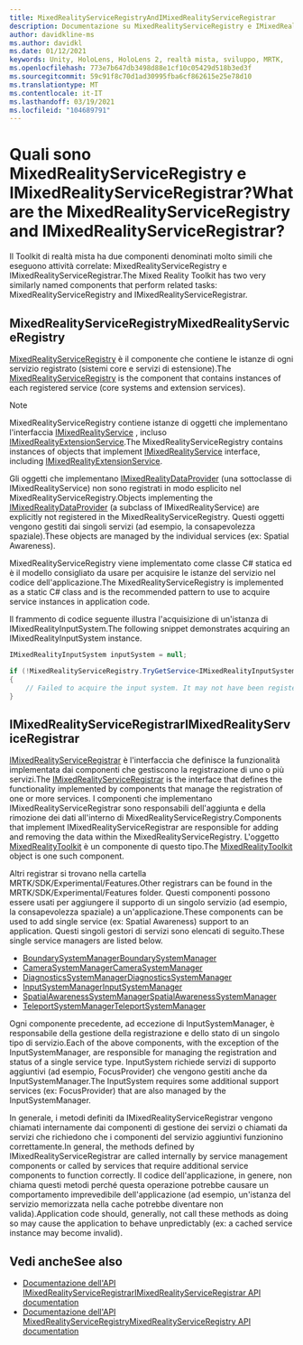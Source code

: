 ```yaml
---
title: MixedRealityServiceRegistryAndIMixedRealityServiceRegistrar
description: Documentazione su MixedRealityServiceRegistry e IMixedRealityServiceRegistrar
author: davidkline-ms
ms.author: davidkl
ms.date: 01/12/2021
keywords: Unity, HoloLens, HoloLens 2, realtà mista, sviluppo, MRTK,
ms.openlocfilehash: 773e7b647db3498d88e1cf10c05429d518b3ed3f
ms.sourcegitcommit: 59c91f8c70d1ad30995fba6cf862615e25e78d10
ms.translationtype: MT
ms.contentlocale: it-IT
ms.lasthandoff: 03/19/2021
ms.locfileid: "104689791"
---
```

# <a name="what-are-the-mixedrealityserviceregistry-and-imixedrealityserviceregistrar"></a><span data-ttu-id="32201-104">Quali sono MixedRealityServiceRegistry e IMixedRealityServiceRegistrar?</span><span class="sxs-lookup"><span data-stu-id="32201-104">What are the MixedRealityServiceRegistry and IMixedRealityServiceRegistrar?</span></span>

<span data-ttu-id="32201-105">Il Toolkit di realtà mista ha due componenti denominati molto simili che eseguono attività correlate: MixedRealityServiceRegistry e IMixedRealityServiceRegistrar.</span><span class="sxs-lookup"><span data-stu-id="32201-105">The Mixed Reality Toolkit has two very similarly named components that perform related tasks: MixedRealityServiceRegistry and IMixedRealityServiceRegistrar.</span></span>

## <a name="mixedrealityserviceregistry"></a><span data-ttu-id="32201-106">MixedRealityServiceRegistry</span><span class="sxs-lookup"><span data-stu-id="32201-106">MixedRealityServiceRegistry</span></span>

<span data-ttu-id="32201-107">[MixedRealityServiceRegistry](xref:Microsoft.MixedReality.Toolkit.MixedRealityServiceRegistry) è il componente che contiene le istanze di ogni servizio registrato (sistemi core e servizi di estensione).</span><span class="sxs-lookup"><span data-stu-id="32201-107">The [MixedRealityServiceRegistry](xref:Microsoft.MixedReality.Toolkit.MixedRealityServiceRegistry) is the component that contains instances of each registered service (core systems and extension services).</span></span>

> [!NOTE]
> <span data-ttu-id="32201-108">MixedRealityServiceRegistry contiene istanze di oggetti che implementano l'interfaccia [IMixedRealityService](xref:Microsoft.MixedReality.Toolkit.IMixedRealityService) , incluso [IMixedRealityExtensionService](xref:Microsoft.MixedReality.Toolkit.IMixedRealityExtensionService).</span><span class="sxs-lookup"><span data-stu-id="32201-108">The MixedRealityServiceRegistry contains instances of objects that implement [IMixedRealityService](xref:Microsoft.MixedReality.Toolkit.IMixedRealityService) interface, including [IMixedRealityExtensionService](xref:Microsoft.MixedReality.Toolkit.IMixedRealityExtensionService).</span></span>
>
><span data-ttu-id="32201-109">Gli oggetti che implementano [IMixedRealityDataProvider](xref:Microsoft.MixedReality.Toolkit.IMixedRealityDataProvider) (una sottoclasse di IMixedRealityService) non sono registrati in modo esplicito nel MixedRealityServiceRegistry.</span><span class="sxs-lookup"><span data-stu-id="32201-109">Objects implementing the [IMixedRealityDataProvider](xref:Microsoft.MixedReality.Toolkit.IMixedRealityDataProvider) (a subclass of IMixedRealityService) are explicitly not registered in the MixedRealityServiceRegistry.</span></span> <span data-ttu-id="32201-110">Questi oggetti vengono gestiti dai singoli servizi (ad esempio, la consapevolezza spaziale).</span><span class="sxs-lookup"><span data-stu-id="32201-110">These objects are managed by the individual services (ex: Spatial Awareness).</span></span>

<span data-ttu-id="32201-111">MixedRealityServiceRegistry viene implementato come classe C# statica ed è il modello consigliato da usare per acquisire le istanze del servizio nel codice dell'applicazione.</span><span class="sxs-lookup"><span data-stu-id="32201-111">The MixedRealityServiceRegistry is implemented as a static C# class and is the recommended pattern to use to acquire service instances in application code.</span></span>

<span data-ttu-id="32201-112">Il frammento di codice seguente illustra l'acquisizione di un'istanza di IMixedRealityInputSystem.</span><span class="sxs-lookup"><span data-stu-id="32201-112">The following snippet demonstrates acquiring an IMixedRealityInputSystem instance.</span></span>

```c#
IMixedRealityInputSystem inputSystem = null;

if (!MixedRealityServiceRegistry.TryGetService<IMixedRealityInputSystem>(out inputSystem))
{
    // Failed to acquire the input system. It may not have been registered
}
```

## <a name="imixedrealityserviceregistrar"></a><span data-ttu-id="32201-113">IMixedRealityServiceRegistrar</span><span class="sxs-lookup"><span data-stu-id="32201-113">IMixedRealityServiceRegistrar</span></span>

<span data-ttu-id="32201-114">[IMixedRealityServiceRegistrar](xref:Microsoft.MixedReality.Toolkit.IMixedRealityServiceRegistrar) è l'interfaccia che definisce la funzionalità implementata dai componenti che gestiscono la registrazione di uno o più servizi.</span><span class="sxs-lookup"><span data-stu-id="32201-114">The [IMixedRealityServiceRegistrar](xref:Microsoft.MixedReality.Toolkit.IMixedRealityServiceRegistrar) is the interface that defines the functionality implemented by components that manage the registration of one or more services.</span></span> <span data-ttu-id="32201-115">I componenti che implementano IMixedRealityServiceRegistrar sono responsabili dell'aggiunta e della rimozione dei dati all'interno di MixedRealityServiceRegistry.</span><span class="sxs-lookup"><span data-stu-id="32201-115">Components that implement IMixedRealityServiceRegistrar are responsible for adding and removing the data within the MixedRealityServiceRegistry.</span></span> <span data-ttu-id="32201-116">L'oggetto [MixedRealityToolkit](xref:Microsoft.MixedReality.Toolkit.MixedRealityToolkit) è un componente di questo tipo.</span><span class="sxs-lookup"><span data-stu-id="32201-116">The [MixedRealityToolkit](xref:Microsoft.MixedReality.Toolkit.MixedRealityToolkit) object is one such component.</span></span>

<span data-ttu-id="32201-117">Altri registrar si trovano nella cartella MRTK/SDK/Experimental/Features.</span><span class="sxs-lookup"><span data-stu-id="32201-117">Other registrars can be found in the MRTK/SDK/Experimental/Features folder.</span></span> <span data-ttu-id="32201-118">Questi componenti possono essere usati per aggiungere il supporto di un singolo servizio (ad esempio, la consapevolezza spaziale) a un'applicazione.</span><span class="sxs-lookup"><span data-stu-id="32201-118">These components can be used to add single service (ex: Spatial Awareness) support to an application.</span></span> <span data-ttu-id="32201-119">Questi singoli gestori di servizi sono elencati di seguito.</span><span class="sxs-lookup"><span data-stu-id="32201-119">These single service managers are listed below.</span></span>

- [<span data-ttu-id="32201-120">BoundarySystemManager</span><span class="sxs-lookup"><span data-stu-id="32201-120">BoundarySystemManager</span></span>](xref:Microsoft.MixedReality.Toolkit.Experimental.Boundary.BoundarySystemManager)
- [<span data-ttu-id="32201-121">CameraSystemManager</span><span class="sxs-lookup"><span data-stu-id="32201-121">CameraSystemManager</span></span>](xref:Microsoft.MixedReality.Toolkit.Experimental.CameraSystem.CameraSystemManager)
- [<span data-ttu-id="32201-122">DiagnosticsSystemManager</span><span class="sxs-lookup"><span data-stu-id="32201-122">DiagnosticsSystemManager</span></span>](xref:Microsoft.MixedReality.Toolkit.Experimental.Diagnostics.DiagnosticsSystemManager)
- [<span data-ttu-id="32201-123">InputSystemManager</span><span class="sxs-lookup"><span data-stu-id="32201-123">InputSystemManager</span></span>](xref:Microsoft.MixedReality.Toolkit.Experimental.Input.InputSystemManager)
- [<span data-ttu-id="32201-124">SpatialAwarenessSystemManager</span><span class="sxs-lookup"><span data-stu-id="32201-124">SpatialAwarenessSystemManager</span></span>](xref:Microsoft.MixedReality.Toolkit.Experimental.SpatialAwareness.SpatialAwarenessSystemManager)
- [<span data-ttu-id="32201-125">TeleportSystemManager</span><span class="sxs-lookup"><span data-stu-id="32201-125">TeleportSystemManager</span></span>](xref:Microsoft.MixedReality.Toolkit.Experimental.Teleport.TeleportSystemManager)

<span data-ttu-id="32201-126">Ogni componente precedente, ad eccezione di InputSystemManager, è responsabile della gestione della registrazione e dello stato di un singolo tipo di servizio.</span><span class="sxs-lookup"><span data-stu-id="32201-126">Each of the above components, with the exception of the InputSystemManager, are responsible for managing the registration and status of a single service type.</span></span> <span data-ttu-id="32201-127">InputSystem richiede servizi di supporto aggiuntivi (ad esempio, FocusProvider) che vengono gestiti anche da InputSystemManager.</span><span class="sxs-lookup"><span data-stu-id="32201-127">The InputSystem requires some additional support services (ex: FocusProvider) that are also managed by the InputSystemManager.</span></span>

<span data-ttu-id="32201-128">In generale, i metodi definiti da IMixedRealityServiceRegistrar vengono chiamati internamente dai componenti di gestione dei servizi o chiamati da servizi che richiedono che i componenti del servizio aggiuntivi funzionino correttamente.</span><span class="sxs-lookup"><span data-stu-id="32201-128">In general, the methods defined by IMixedRealityServiceRegistrar are called internally by service management components or called by services that require additional service components to function correctly.</span></span> <span data-ttu-id="32201-129">Il codice dell'applicazione, in genere, non chiama questi metodi perché questa operazione potrebbe causare un comportamento imprevedibile dell'applicazione (ad esempio, un'istanza del servizio memorizzata nella cache potrebbe diventare non valida).</span><span class="sxs-lookup"><span data-stu-id="32201-129">Application code should, generally, not call these methods as doing so may cause the application to behave unpredictably (ex: a cached service instance may become invalid).</span></span>

## <a name="see-also"></a><span data-ttu-id="32201-130">Vedi anche</span><span class="sxs-lookup"><span data-stu-id="32201-130">See also</span></span>

- [<span data-ttu-id="32201-131">Documentazione dell'API IMixedRealityServiceRegistrar</span><span class="sxs-lookup"><span data-stu-id="32201-131">IMixedRealityServiceRegistrar API documentation</span></span>](xref:Microsoft.MixedReality.Toolkit.IMixedRealityServiceRegistrar)
- [<span data-ttu-id="32201-132">Documentazione dell'API MixedRealityServiceRegistry</span><span class="sxs-lookup"><span data-stu-id="32201-132">MixedRealityServiceRegistry API documentation</span></span>](xref:Microsoft.MixedReality.Toolkit.MixedRealityServiceRegistry)
